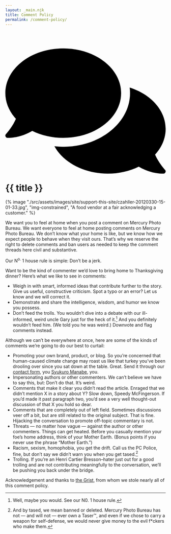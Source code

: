 ```yaml
---
layout: _main.njk
title: Comment Policy
permalink: /comment-policy/
---
```


<!-- markdownlint-disable MD025 -->
# <icon-l class="bigger icon-before"><span class="with-icon"><svg id="icon-comments-duo" xmlns="http://www.w3.org/2000/svg" viewBox="0 0 576 512"><path fill="var(--mpb-color-accent)" d="M208 352c-41 0-79.1-9.3-111.3-25-21.8 12.7-52.1 25-88.7 25a7.83 7.83 0 0 1-7.3-4.8 8 8 0 0 1 1.5-8.7c.3-.3 22.4-24.3 35.8-54.5-23.9-26.1-38-57.7-38-92C0 103.6 93.1 32 208 32s208 71.6 208 160-93.1 160-208 160z"></path><path fill="var(--mpb-color-accentReverse)" d="M576 320c0 34.3-14.1 66-38 92 13.4 30.3 35.5 54.2 35.8 54.5a8 8 0 0 1 1.5 8.7 7.88 7.88 0 0 1-7.3 4.8c-36.6 0-66.9-12.3-88.7-25-32.2 15.8-70.3 25-111.3 25-86.2 0-160.2-40.4-191.7-97.9A299.82 299.82 0 0 0 208 384c132.3 0 240-86.1 240-192a148.61 148.61 0 0 0-1.3-20.1C522.5 195.8 576 253.1 576 320z"></path></svg> {{ title }}</icon-l>
<!-- markdownlint-enable MD025 -->

<mpb-dialog-img>

{% image "./src/assets/images/site/support-this-site/czahller-20120330-15-01-33.jpg", "img-constrained", "A food vendor at a fair acknowledging a customer." %}
</mpb-dialog-img><p>We want you to feel at home when you post a comment on Mercury Photo Bureau. We want everyone to feel at home posting comments on Mercury Photo Bureau. We don’t know what your home is like, but we know how we expect people to behave when they visit ours. That’s why we reserve the right to delete comments and ban users as needed to keep the comment threads here civil and substantive.</p>

Our N<sup>o.</sup> 1 house rule is simple: Don’t be a jerk.

Want to be the kind of commenter we’d love to bring home to Thanksgiving dinner? Here’s what we like to see in comments:

* Weigh in with smart, informed ideas that contribute further to the story.
Give us useful, constructive criticism. Spot a typo or an error? Let us know and we will correct it.
* Demonstrate and share the intelligence, wisdom, and humor we know you possess.
* Don’t feed the trolls. You wouldn’t dive into a debate with our ill-informed, weird uncle Gary just for the heck of it.[^1] And you definitely wouldn’t feed him. (We told you he was weird.) Downvote and flag comments instead.

Although we can’t be everywhere at once, here are some of the kinds of comments we’re going to do our best to curtail:

* Promoting your own brand, product, or blog. So you’re concerned that human-caused climate change may roast us like that turkey you've been drooling over since you sat down at the table. Great. Send it through our [contact form](/contact/), you <a href="https://en.wikipedia.org/wiki/Syukuro_Manabe" rel="external noopener" target="_blank">Syukuro Manabe</a>, you.
* Impersonating authors or other commenters. We can’t believe we have to say this, but: Don’t do that. It’s weird.
* Comments that make it clear you didn’t read the article. Enraged that we didn’t mention X in a story about Y? Slow down, Speedy McFingerson. If you’d made it past paragraph two, you’d see a very well thought-out discussion of that X you hold so dear.
* Comments that are completely out of left field. Sometimes discussions veer off a bit, but are still related to the original subject. That is fine. Hijacking the conversation to promote off-topic commentary is not.
* Threats — no matter how vague — against the author or other commenters. Things can get heated. Before you casually mention your foe’s home address, think of your Mother Earth. (Bonus points if you never use the phrase “Mother Earth.”)
* Racism, sexism, homophobia, you get the drift. Call us the PC Police, fine, but don’t say we didn’t warn you when you get tased.[^2]
* Trolling. If you’re an Henri Cartier Bresson–hater just out for a good trolling and are not contributing meaningfully to the conversation, we’ll be pushing you back under the bridge.

Acknowledgement and thanks to <a href="https://grist.org/" rel="external noopener" target="_blank">the Grist</a>, from whom we stole nearly all of this comment policy.

[^1]: Well, maybe you would. See our N0. 1 house rule.

[^2]: And by tased, we mean banned or deleted. Mercury Photo Bureau has not — and will not — ever own a Taser™, and even if we chose to carry a weapon for self-defense, we would never give money to the evil f*ckers who make them.
